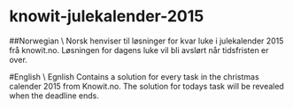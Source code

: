 # knowit-julekalender-2015

##Norwegian \ Norsk
henviser til løsninger for kvar luke i julekalender 2015 frå knowit.no.
Løsningen for dagens luke vil bli avslørt når tidsfristen er over.

#English \ Egnlish
Contains a solution for every task in the christmas calender 2015 from Knowit.no.
The solution for todays task will be revealed when the deadline ends.
